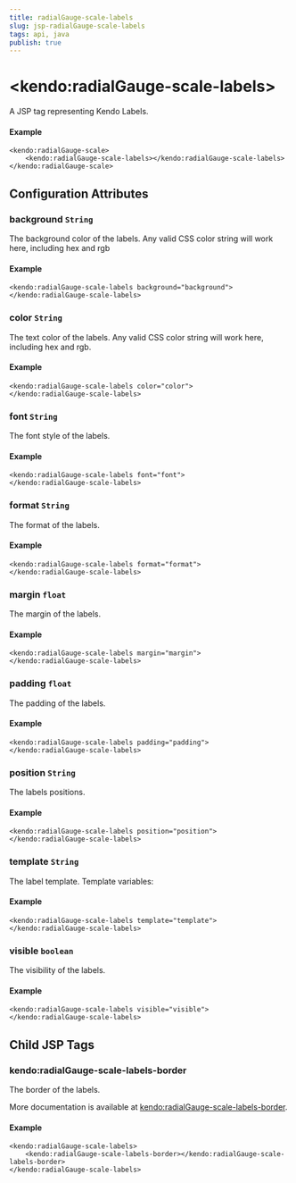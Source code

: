 ```yaml
---
title: radialGauge-scale-labels
slug: jsp-radialGauge-scale-labels
tags: api, java
publish: true
---
```


# \<kendo:radialGauge-scale-labels\>
A JSP tag representing Kendo Labels.

#### Example
    <kendo:radialGauge-scale>
        <kendo:radialGauge-scale-labels></kendo:radialGauge-scale-labels>
    </kendo:radialGauge-scale>


## Configuration Attributes


### background `String`

The background color of the labels.
Any valid CSS color string will work here, including hex and rgb

#### Example
    <kendo:radialGauge-scale-labels background="background">
    </kendo:radialGauge-scale-labels>



### color `String`

The text color of the labels.
Any valid CSS color string will work here, including hex and rgb.

#### Example
    <kendo:radialGauge-scale-labels color="color">
    </kendo:radialGauge-scale-labels>



### font `String`

The font style of the labels.

#### Example
    <kendo:radialGauge-scale-labels font="font">
    </kendo:radialGauge-scale-labels>



### format `String`

The format of the labels.

#### Example
    <kendo:radialGauge-scale-labels format="format">
    </kendo:radialGauge-scale-labels>



### margin `float`

The margin of the labels.

#### Example
    <kendo:radialGauge-scale-labels margin="margin">
    </kendo:radialGauge-scale-labels>



### padding `float`

The padding of the labels.

#### Example
    <kendo:radialGauge-scale-labels padding="padding">
    </kendo:radialGauge-scale-labels>



### position `String`

The labels positions.

#### Example
    <kendo:radialGauge-scale-labels position="position">
    </kendo:radialGauge-scale-labels>



### template `String`

The label template.
Template variables:

#### Example
    <kendo:radialGauge-scale-labels template="template">
    </kendo:radialGauge-scale-labels>



### visible `boolean`

The visibility of the labels.

#### Example
    <kendo:radialGauge-scale-labels visible="visible">
    </kendo:radialGauge-scale-labels>



## Child JSP Tags

### kendo:radialGauge-scale-labels-border

The border of the labels.

More documentation is available at [kendo:radialGauge-scale-labels-border](/api/wrappers/jsp/radialgauge/scale-labels-border).

#### Example

    <kendo:radialGauge-scale-labels>
        <kendo:radialGauge-scale-labels-border></kendo:radialGauge-scale-labels-border>
    </kendo:radialGauge-scale-labels>
 
